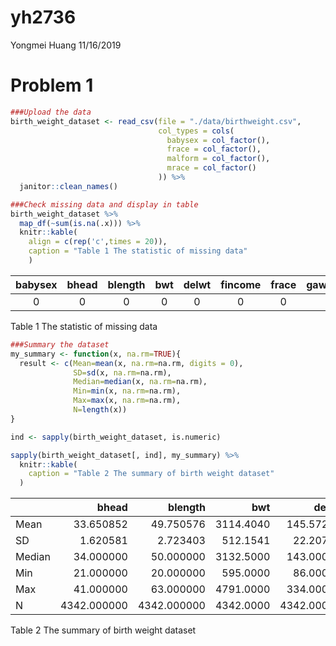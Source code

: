 yh2736
================
Yongmei Huang
11/16/2019

# Problem 1

``` r
###Upload the data
birth_weight_dataset <- read_csv(file = "./data/birthweight.csv", 
                                 col_types = cols(
                                   babysex = col_factor(),
                                   frace = col_factor(),
                                   malform = col_factor(),
                                   mrace = col_factor()
                                 )) %>% 
  janitor::clean_names()

###Check missing data and display in table
birth_weight_dataset %>% 
  map_df(~sum(is.na(.x))) %>% 
  knitr::kable(
    align = c(rep('c',times = 20)),
    caption = "Table 1 The statistic of missing data"
    )
```

| babysex | bhead | blength | bwt | delwt | fincome | frace | gaweeks | malform | menarche | mheight | momage | mrace | parity | pnumlbw | pnumsga | ppbmi | ppwt | smoken | wtgain |
| :-----: | :---: | :-----: | :-: | :---: | :-----: | :---: | :-----: | :-----: | :------: | :-----: | :----: | :---: | :----: | :-----: | :-----: | :---: | :--: | :----: | :----: |
|    0    |   0   |    0    |  0  |   0   |    0    |   0   |    0    |    0    |    0     |    0    |   0    |   0   |   0    |    0    |    0    |   0   |  0   |   0    |   0    |

Table 1 The statistic of missing data

``` r
###Summary the dataset
my_summary <- function(x, na.rm=TRUE){
  result <- c(Mean=mean(x, na.rm=na.rm, digits = 0),
              SD=sd(x, na.rm=na.rm),
              Median=median(x, na.rm=na.rm),
              Min=min(x, na.rm=na.rm),
              Max=max(x, na.rm=na.rm), 
              N=length(x))
}

ind <- sapply(birth_weight_dataset, is.numeric)

sapply(birth_weight_dataset[, ind], my_summary) %>% 
  knitr::kable(
    caption = "Table 2 The summary of birth weight dataset"
  )
```

|        |       bhead |     blength |       bwt |      delwt |    fincome |     gaweeks |   menarche |     mheight |      momage |       parity | pnumlbw | pnumsga |      ppbmi |       ppwt |      smoken |     wtgain |
| ------ | ----------: | ----------: | --------: | ---------: | ---------: | ----------: | ---------: | ----------: | ----------: | -----------: | ------: | ------: | ---------: | ---------: | ----------: | ---------: |
| Mean   |   33.650852 |   49.750576 | 3114.4040 |  145.57209 |   44.10525 |   39.426255 |   12.51428 |   63.493091 |   20.299171 |    0.0023031 |       0 |       0 |   21.57037 |  123.49056 |    4.145181 |   22.08153 |
| SD     |    1.620581 |    2.723403 |  512.1541 |   22.20781 |   25.97568 |    3.154538 |    1.47767 |    2.656452 |    3.877899 |    0.1029142 |       0 |       0 |    3.18211 |   20.16127 |    7.407550 |   10.94451 |
| Median |   34.000000 |   50.000000 | 3132.5000 |  143.00000 |   35.00000 |   39.900002 |   12.00000 |   63.000000 |   20.000000 |    0.0000000 |       0 |       0 |   21.02642 |  120.00000 |    0.000000 |   22.00000 |
| Min    |   21.000000 |   20.000000 |  595.0000 |   86.00000 |    0.00000 |   17.700001 |    0.00000 |   48.000000 |   12.000000 |    0.0000000 |       0 |       0 |   13.07137 |   70.00000 |    0.000000 | \-46.00000 |
| Max    |   41.000000 |   63.000000 | 4791.0000 |  334.00000 |   96.00000 |   51.299999 |   19.00000 |   77.000000 |   44.000000 |    6.0000000 |       0 |       0 |   46.09639 |  287.00000 |   60.000000 |   89.00000 |
| N      | 4342.000000 | 4342.000000 | 4342.0000 | 4342.00000 | 4342.00000 | 4342.000000 | 4342.00000 | 4342.000000 | 4342.000000 | 4342.0000000 |    4342 |    4342 | 4342.00000 | 4342.00000 | 4342.000000 | 4342.00000 |

Table 2 The summary of birth weight dataset
